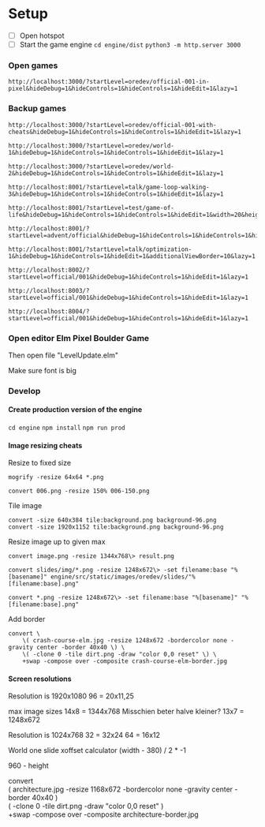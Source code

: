 
# Setup

- [ ] Open hotspot
- [ ] Start the game engine
`cd engine/dist`
`python3 -m http.server 3000`

### Open games

```
http://localhost:3000/?startLevel=oredev/official-001-in-pixel&hideDebug=1&hideControls=1&hideControls=1&hideEdit=1&lazy=1
```

### Backup games

```
http://localhost:3000/?startLevel=oredev/official-001-with-cheats&hideDebug=1&hideControls=1&hideControls=1&hideEdit=1&lazy=1
```

```
http://localhost:3000/?startLevel=oredev/world-1&hideDebug=1&hideControls=1&hideControls=1&hideEdit=1&lazy=1
```

```
http://localhost:3000/?startLevel=oredev/world-2&hideDebug=1&hideControls=1&hideControls=1&hideEdit=1&lazy=1
```

```
http://localhost:8001/?startLevel=talk/game-loop-walking-3&hideDebug=1&hideControls=1&hideControls=1&hideEdit=1&lazy=1
```

```
http://localhost:8001/?startLevel=test/game-of-life&hideDebug=1&hideControls=1&hideControls=1&hideEdit=1&width=20&height=16&lazy=1
```

```
http://localhost:8001/?startLevel=advent/official&hideDebug=1&hideControls=1&hideControls=1&hideEdit=1&width=25&height=25&lazy=1
```

```
http://localhost:8001/?startLevel=talk/optimization-1&hideDebug=1&hideControls=1&hideEdit=1&additionalViewBorder=10&lazy=1
```

```
http://localhost:8002/?startLevel=official/001&hideDebug=1&hideControls=1&hideEdit=1&lazy=1
```

```
http://localhost:8003/?startLevel=official/001&hideDebug=1&hideControls=1&hideEdit=1&lazy=1
```

```
http://localhost:8004/?startLevel=official/001&hideDebug=1&hideControls=1&hideEdit=1&lazy=1
```


### Open editor Elm Pixel Boulder Game

Then open file "LevelUpdate.elm"

Make sure font is big


### Develop

#### Create production version of the engine

`cd engine`
`npm install`
`npm run prod`

#### Image resizing cheats

Resize to fixed size

```
mogrify -resize 64x64 *.png
```

```
convert 006.png -resize 150% 006-150.png
```

Tile image

```
convert -size 640x384 tile:background.png background-96.png
convert -size 1920x1152 tile:background.png background-96.png
```

Resize image up to given max

```
convert image.png -resize 1344x768\> result.png
```

```
convert slides/img/*.png -resize 1248x672\> -set filename:base "%[basename]" engine/src/static/images/oredev/slides/"%[filename:base].png"
```

```
convert *.png -resize 1248x672\> -set filename:base "%[basename]" "%[filename:base].png"
```

Add border

```
convert \
    \( crash-course-elm.jpg -resize 1248x672 -bordercolor none -gravity center -border 40x40 \) \
    \( -clone 0 -tile dirt.png -draw "color 0,0 reset" \) \
    +swap -compose over -composite crash-course-elm-border.jpg
```


#### Screen resolutions

Resolution is 1920x1080
96 = 20x11,25

max image sizes
14x8 = 1344x768
Misschien beter halve kleiner?
13x7 = 1248x672

Resolution is 1024x768
32 = 32x24
64 = 16x12

World one slide xoffset calculator
(width - 380) / 2 * -1


960 - height



convert \
    \( architecture.jpg -resize 1168x672 -bordercolor none -gravity center -border 40x40 \) \
    \( -clone 0 -tile dirt.png -draw "color 0,0 reset" \) \
    +swap -compose over -composite architecture-border.jpg